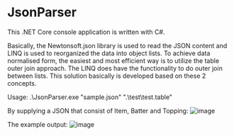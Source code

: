 # JsonParser
This .NET Core console application is written with C#.

Basically, the Newtonsoft.json library is used to read the JSON content and LINQ is used to reorganized the data into object lists. To achieve data normalised form, the easiest and most efficient way is to utilize the table outer join approach. The LINQ does have the functionality to do outer join between lists. This solution basically is developed based on these 2 concepts.

Usage: .\JsonParser.exe "sample.json" ".\test\test.table"

By supplying a JSON that consist of Item, Batter and Topping:
![image](https://user-images.githubusercontent.com/90307837/132856197-ba4a764b-a9f8-44ed-943b-933168f74f26.png)

The example output:
![image](https://user-images.githubusercontent.com/90307837/132855944-6a8025c0-d0b1-4030-a879-1c1b7629c773.png)
